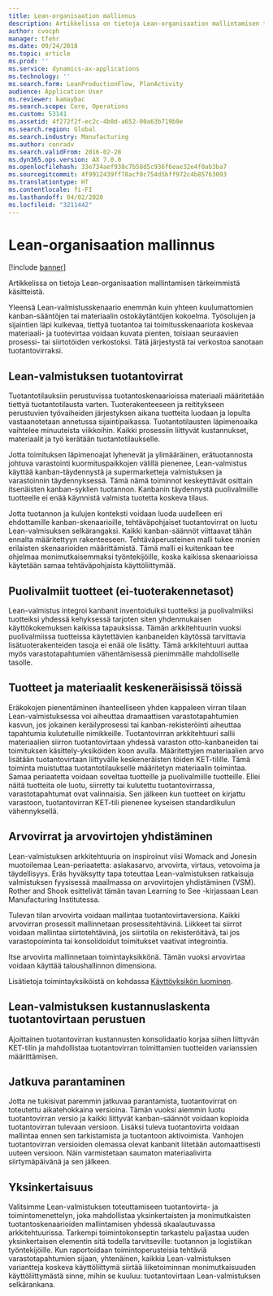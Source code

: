 ```yaml
---
title: Lean-organisaation mallinnus
description: Artikkelissa on tietoja Lean-organisaation mallintamisen tärkeimmistä käsitteistä.
author: cvocph
manager: tfehr
ms.date: 09/24/2018
ms.topic: article
ms.prod: ''
ms.service: dynamics-ax-applications
ms.technology: ''
ms.search.form: LeanProductionFlow, PlanActivity
audience: Application User
ms.reviewer: kamaybac
ms.search.scope: Core, Operations
ms.custom: 53141
ms.assetid: 4f272f2f-ec2c-4b0d-a652-00a63b719b9e
ms.search.region: Global
ms.search.industry: Manufacturing
ms.author: conradv
ms.search.validFrom: 2016-02-28
ms.dyn365.ops.version: AX 7.0.0
ms.openlocfilehash: 33e734aef938c7b58d5c936f6eae32e4f0ab3ba7
ms.sourcegitcommit: 4f9912439ff78acf0c754d5bff972c4b85763093
ms.translationtype: HT
ms.contentlocale: fi-FI
ms.lasthandoff: 04/02/2020
ms.locfileid: "3211442"
---
```

# <a name="modeling-a-lean-organization"></a>Lean-organisaation mallinnus

[!include [banner](../includes/banner.md)]

Artikkelissa on tietoja Lean-organisaation mallintamisen tärkeimmistä käsitteistä. 

Yleensä Lean-valmistusskenaario enemmän kuin yhteen kuulumattomien kanban-sääntöjen tai materiaalin ostokäytäntöjen kokoelma. Työsolujen ja sijaintien läpi kulkevaa, tiettyä tuotantoa tai toimitusskenaariota koskevaa materiaali- ja tuotevirtaa voidaan kuvata pienten, toisiaan seuraavien prosessi- tai siirtotöiden verkostoksi. Tätä järjestystä tai verkostoa sanotaan tuotantovirraksi.

## <a name="production-flows-in-lean-manufacturing"></a>Lean-valmistuksen tuotantovirrat
Tuotantotilauksiin perustuvissa tuotantoskenaarioissa materiaali määritetään tiettyä tuotantotilausta varten. Tuoterakenteeseen ja reititykseen perustuvien työvaiheiden järjestyksen aikana tuotteita luodaan ja lopulta vastaanotetaan annetussa sijaintipaikassa. Tuotantotilausten läpimenoaika vaihtelee minuuteista viikkoihin. Kaikki prosessiin liittyvät kustannukset, materiaalit ja työ kerätään tuotantotilaukselle. 

Jotta toimituksen läpimenoajat lyhenevät ja ylimääräinen, erätuotannosta johtuva varastointi kuormituspaikkojen välillä pienenee, Lean-valmistus käyttää kanban-täydennystä ja supermarketteja valmistuksen ja varastoinnin täydennyksessä. Tämä nämä toiminnot keskeyttävät osittain itsenäisten kanban-syklien tuotannon. Kanbanin täydennystä puolivalmiille tuotteelle ei enää käynnistä valmista tuotetta koskeva tilaus. 

Jotta tuotannon ja kulujen konteksti voidaan luoda uudelleen eri ehdottamille kanban-skenaarioille, tehtäväpohjaiset tuotantovirrat on luotu Lean-valmisuksen selkärangaksi. Kaikki kanban-säännöt viittaavat tähän ennalta määritettyyn rakenteeseen. Tehtäväperusteinen malli tukee monien erilaisten skenaarioiden määrittämistä. Tämä malli ei kuitenkaan tee ohjelmaa monimutkaisemmaksi työntekijöille, koska kaikissa skenaarioissa käytetään samaa tehtäväpohjaista käyttöliittymää.

## <a name="semi-finished-products-non-bom-levels"></a>Puolivalmiit tuotteet (ei-tuoterakennetasot)
Lean-valmistus integroi kanbanit inventoiduiksi tuotteiksi ja puolivalmiiksi tuotteiksi yhdessä kehyksessä tarjoten siten yhdenmukaisen käyttökokemuksen kaikissa tapauksissa. Tämän arkkitehtuurin vuoksi puolivalmiissa tuotteissa käytettävien kanbaneiden käytössä tarvittavia lisätuoterakenteiden tasoja ei enää ole lisätty. Tämä arkkitehtuuri auttaa myös varastotapahtumien vähentämisessä pienimmälle mahdolliselle tasolle.

## <a name="products-and-material-in-work-in-progress"></a>Tuotteet ja materiaalit keskeneräisissä töissä
Eräkokojen pienentäminen ihanteelliseen yhden kappaleen virran tilaan Lean-valmistuksessa voi aiheuttaa dramaattisen varastotapahtumien kasvun, jos jokainen keräilyprosessi tai kanban-rekisteröinti aiheuttaa tapahtumia kulutetuille nimikkeille. Tuotantovirran arkkitehtuuri sallii materiaalien siirron tuotantovirtaan yhdessä varaston otto-kanbaneiden tai toimituksen käsittely-yksiköiden koon avulla. Määritettyjen materiaalien arvo lisätään tuotantovirtaan liittyvälle keskeneräisten töiden KET-tilille. Tämä toiminta muistuttaa tuotantotilaukselle määritetyn materiaalin toimintaa. Samaa periaatetta voidaan soveltaa tuotteille ja puolivalmiille tuotteille. Ellei näitä tuotteita ole luotu, siirretty tai kulutettu tuotantovirrassa, varastotapahtumat ovat valinnaisia. Sen jälkeen kun tuotteet on kirjattu varastoon, tuotantovirran KET-tili pienenee kyseisen standardikulun vähennyksellä.

## <a name="value-streams-and-value-stream-mapping"></a>Arvovirrat ja arvovirtojen yhdistäminen
Lean-valmistuksen arkkitehtuuria on inspiroinut viisi Womack and Jonesin muotoilemaa Lean-periaatetta: asiakasarvo, arvovirta, virtaus, vetovoima ja täydellisyys. Eräs hyväksytty tapa toteuttaa Lean-valmistuksen ratkaisuja valmistuksen fyysisessä maailmassa on arvovirtojen yhdistäminen (VSM). Rother and Shook esittelivät tämän tavan Learning to See -kirjassaan Lean Manufacturing Institutessa. 

Tulevan tilan arvovirta voidaan mallintaa tuotantovirtaversiona. Kaikki arvovirran prosessit mallinnetaan prosessitehtävinä. Liikkeet tai siirrot voidaan mallintaa siirtotehtävinä, jos siirtotila on rekisteröitävä, tai jos varastopoiminta tai konsolidoidut toimitukset vaativat integrointia. 

Itse arvovirta mallinnetaan toimintayksikkönä. Tämän vuoksi arvovirtaa voidaan käyttää taloushallinnon dimensiona.

Lisätietoja toimintayksiköistä on kohdassa [Käyttöyksikön luominen](../../fin-and-ops/organization-administration/tasks/create-operating-unit.md).

## <a name="costing-for-lean-manufacturing-based-on-the-production-flow"></a>Lean-valmistuksen kustannuslaskenta tuotantovirtaan perustuen
Ajoittainen tuotantovirran kustannusten konsolidaatio korjaa siihen liittyvän KET-tilin ja mahdollistaa tuotantovirran toimittamien tuotteiden varianssien määrittämisen.

## <a name="continuous-improvement"></a>Jatkuva parantaminen
Jotta ne tukisivat paremmin jatkuvaa parantamista, tuotantovirrat on toteutettu aikatehokkaina versioina. Tämän vuoksi aiemmin luotu tuotantovirran versio ja kaikki liittyvät kanban-säännöt voidaan kopioida tuotantovirran tulevaan versioon. Lisäksi tuleva tuotantovirta voidaan mallintaa ennen sen tarkistamista ja tuotantoon aktivoimista. Vanhojen tuotantovirran versioiden olemassa olevat kanbanit liitetään automaattisesti uuteen versioon. Näin varmistetaan saumaton materiaalivirta siirtymäpäivänä ja sen jälkeen.

## <a name="simplicity"></a>Yksinkertaisuus
Valitsimme Lean-valmistuksen toteuttamiseen tuotantovirta- ja toimintomenettelyn, joka mahdollistaa yksinkertaisten ja monimutkaisten tuotantoskenaarioiden mallintamisen yhdessä skaalautuvassa arkkitehtuurissa. Tarkempi toimintokonseptin tarkastelu paljastaa uuden yksinkertaisen elementin sitä todella tarvitseville: tuotannon ja logistiikan työntekijöille. Kun raportoidaan toimintoperusteisia tehtäviä varastotapahtumien sijaan, yhtenäinen, kaikkia Lean-valmistuksen variantteja koskeva käyttöliittymä siirtää liiketoiminnan monimutkaisuuden käyttöliittymästä sinne, mihin se kuuluu: tuotantovirtaan Lean-valmistuksen selkärankana.



